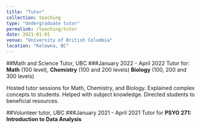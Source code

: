 ```yaml
---
title: "Tutor"
collection: teaching
type: "Undergraduate tutor"
permalink: /teaching/tutor
date: 2021-01-01
venue: "University of British Columbia"
location: "Kelowna, BC"
---
```


##Math and Science Tutor, UBC
###January 2022 - April 2022
Tutor for:
**Math** (100 level), 
**Chemistry** (100 and 200 levels) 
**Biology** (100, 200 and 300 levels)

Hosted tutor sessions for Math, Chemistry, and Biology. Explained complex concepts to students. Helped with subject knowledge. Directed students to beneficial resources.

##Volunteer tutor, UBC
###January 2021 - April 2021
Tutor for **PSYO 271: Introduction to Data Analysis**
